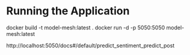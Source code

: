 # Running the Application

docker build -t model-mesh:latest .
docker run -d -p 5050:5050 model-mesh:latest

http://localhost:5050/docs#/default/predict_sentiment_predict_post